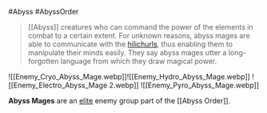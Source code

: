 #Abyss #AbyssOrder 

> [[Abyss]] creatures who can command the power of the elements in combat to a certain extent.
> For unknown reasons, abyss mages are able to communicate with the [hilichurls](https://genshin-impact.fandom.com/wiki/Hilichurls "Hilichurls"), thus enabling them to manipulate their minds easily. They say abyss mages utter a long-forgotten language from which they draw magical power.

![[Enemy_Cryo_Abyss_Mage.webp]]![[Enemy_Hydro_Abyss_Mage.webp]] ![[Enemy_Electro_Abyss_Mage 2.webp]] ![[Enemy_Pyro_Abyss_Mage.webp]]


**Abyss Mages** are an [elite](https://genshin-impact.fandom.com/wiki/Elite_Enemy "Elite Enemy") enemy group part of the [[Abyss Order]].

